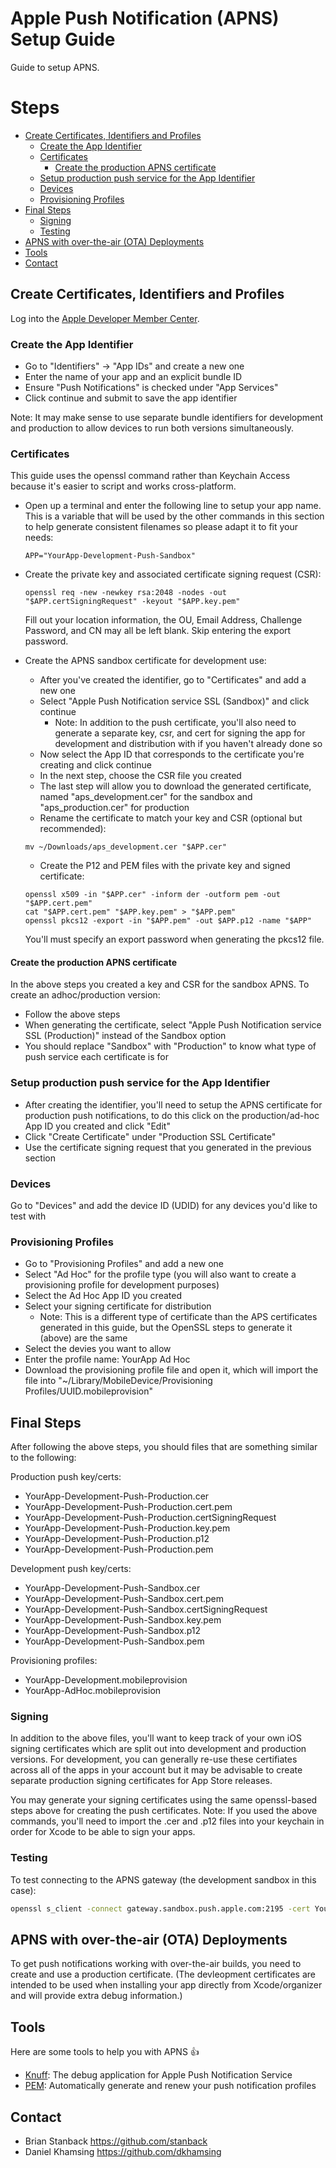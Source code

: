 # Apple Push Notification (APNS) Setup Guide #

Guide to setup APNS.

# Steps
- [Create Certificates, Identifiers and Profiles](#create-certificates-identifiers-and-profiles)
	- [Create the App Identifier](#create-the-app-identifier) 
	- [Certificates](#certificates)
		- [Create the production APNS certificate](#create-the-production-apns-certificate)
	- [Setup production push service for the App Identifier](#setup-production-push-service-for-the-app-identifier)
	- [Devices](#devices)
	- [Provisioning Profiles](#provisioning-profiles)
- [Final Steps](#final-steps)
	- [Signing](#signing)
	- [Testing](#testing)
- [APNS with over-the-air (OTA) Deployments](#apns-with-over-the-air-ota-deployments)
- [Tools](#tools)
- [Contact](#contact)

## Create Certificates, Identifiers and Profiles ##

Log into the [Apple Developer Member Center](https://developer.apple.com/account/overview.action).

### Create the App Identifier ###

  * Go to "Identifiers" -> "App IDs" and create a new one
  * Enter the name of your app and an explicit bundle ID
  * Ensure "Push Notifications" is checked under "App Services"
  * Click continue and submit to save the app identifier

Note: It may make sense to use separate bundle identifiers for development and production to allow devices to run both  versions simultaneously.

### Certificates ###

This guide uses the openssl command rather than Keychain Access because it's easier to script and works cross-platform.

  * Open up a terminal and enter the following line to setup your app name. This is a variable that will be used by the other commands in this section to help generate consistent filenames so please adapt it to fit your needs:

    ```
    APP="YourApp-Development-Push-Sandbox"
    ```

  * Create the private key and associated certificate signing request (CSR):

    ```
    openssl req -new -newkey rsa:2048 -nodes -out "$APP.certSigningRequest" -keyout "$APP.key.pem"
    ```

    Fill out your location information, the OU, Email Address, Challenge Password, and CN may all be left blank. Skip entering the export password.

  * Create the APNS sandbox certificate for development use:

    * After you've created the identifier, go to "Certificates" and add a new one
    * Select "Apple Push Notification service SSL (Sandbox)" and click continue
      * Note: In addition to the push certificate, you'll also need to generate a separate key, csr, and cert for signing the app for development and distribution with if you haven't already done so
    * Now select the App ID that corresponds to the certificate you're creating and click continue
    * In the next step, choose the CSR file you created
    * The last step will allow you to download the generated certificate, named "aps_development.cer" for the sandbox and "aps_production.cer" for production
    * Rename the certificate to match your key and CSR (optional but recommended):
    
    ```
    mv ~/Downloads/aps_development.cer "$APP.cer"
    ```
    
    * Create the P12 and PEM files with the private key and signed certificate:

    ```
    openssl x509 -in "$APP.cer" -inform der -outform pem -out "$APP.cert.pem"
    cat "$APP.cert.pem" "$APP.key.pem" > "$APP.pem"
    openssl pkcs12 -export -in "$APP.pem" -out $APP.p12 -name "$APP"    
    ```
    
    You'll must specify an export password when generating the pkcs12 file.

#### Create the production APNS certificate ####

In the above steps you created a key and CSR for the sandbox APNS. To create an adhoc/production version:

  * Follow the above steps
  * When generating the certificate, select "Apple Push Notification service SSL (Production)" instead of the Sandbox option
  * You should replace "Sandbox" with "Production" to know what type of push service each certificate is for

### Setup production push service for the App Identifier ###

  * After creating the identifier, you'll need to setup the APNS certificate for production push notifications, to do this click on the production/ad-hoc App ID you created and click "Edit"
  * Click "Create Certificate" under "Production SSL Certificate"
  * Use the certificate signing request that you generated in the previous section

### Devices ###

  Go to "Devices" and add the device ID (UDID) for any devices you'd like to test with

### Provisioning Profiles ###

* Go to "Provisioning Profiles" and add a new one
* Select "Ad Hoc" for the profile type (you will also want to create a provisioning profile for development purposes)
* Select the Ad Hoc App ID you created
* Select your signing certificate for distribution
  * Note: This is a different type of certificate than the APS certificates generated in this guide, but the OpenSSL steps to generate it (above) are the same
* Select the devies you want to allow
* Enter the profile name: YourApp Ad Hoc
* Download the provisioning profile file and open it, which will import the file into "~/Library/MobileDevice/Provisioning Profiles/UUID.mobileprovision"

## Final Steps ##

After following the above steps, you should files that are something similar to the following:

Production push key/certs:

* YourApp-Development-Push-Production.cer
* YourApp-Development-Push-Production.cert.pem
* YourApp-Development-Push-Production.certSigningRequest
* YourApp-Development-Push-Production.key.pem
* YourApp-Development-Push-Production.p12
* YourApp-Development-Push-Production.pem

Development push key/certs:

* YourApp-Development-Push-Sandbox.cer
* YourApp-Development-Push-Sandbox.cert.pem
* YourApp-Development-Push-Sandbox.certSigningRequest
* YourApp-Development-Push-Sandbox.key.pem
* YourApp-Development-Push-Sandbox.p12
* YourApp-Development-Push-Sandbox.pem

Provisioning profiles:

* YourApp-Development.mobileprovision
* YourApp-AdHoc.mobileprovision

### Signing ###

In addition to the above files, you'll want to keep track of your own iOS signing certificates which are split out into development and production versions. For development, you can generally re-use these certifiates across all of the apps in your account but it may be advisable to create separate production signing certificates for App Store releases.

You may generate your signing certificates using the same openssl-based steps above for creating the push certificates. Note: If you used the above commands, you'll need to import the .cer and .p12 files into your keychain in order for Xcode to be able to sign your apps.

### Testing ###

To test connecting to the APNS gateway (the development sandbox in this case):

```bash
openssl s_client -connect gateway.sandbox.push.apple.com:2195 -cert YourApp-Development-Push.cert.pem -key YourApp-Development-Push.key.pem
```

## APNS with over-the-air (OTA) Deployments ##

To get push notifications working with over-the-air builds, you need to create and use a production certificate. (The devleopment certificates are intended to be used when installing your app directly from Xcode/organizer and will provide extra debug information.)

## Tools ##

Here are some tools to help you with APNS :+1:

- [Knuff](https://github.com/KnuffApp/Knuff): The debug application for Apple Push Notification Service
- [PEM](https://github.com/fastlane/fastlane/tree/master/pem): Automatically generate and renew your push notification profiles

## Contact ##

- Brian Stanback https://github.com/stanback
- Daniel Khamsing https://github.com/dkhamsing
